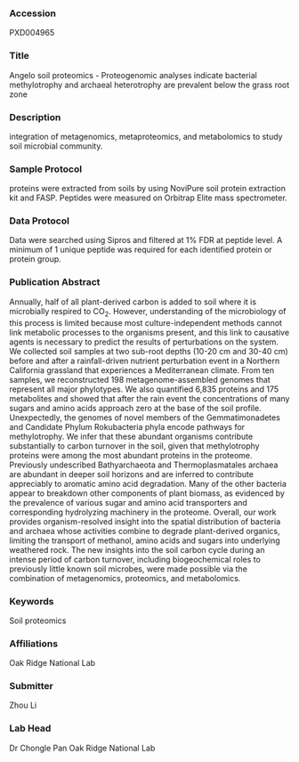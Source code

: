 ### Accession
PXD004965

### Title
Angelo soil proteomics -  Proteogenomic analyses indicate bacterial methylotrophy and archaeal heterotrophy are prevalent below the grass root zone

### Description
integration of metagenomics, metaproteomics, and metabolomics to study soil microbial community.

### Sample Protocol
proteins were extracted from soils by using NoviPure soil protein extraction kit and FASP. Peptides were measured on Orbitrap Elite mass spectrometer.

### Data Protocol
Data were searched using Sipros and filtered at 1% FDR at peptide level. A minimum of 1 unique peptide was required for each identified protein or protein group.

### Publication Abstract
Annually, half of all plant-derived carbon is added to soil where it is microbially respired to CO<sub>2</sub>. However, understanding of the microbiology of this process is limited because most culture-independent methods cannot link metabolic processes to the organisms present, and this link to causative agents is necessary to predict the results of perturbations on the system. We collected soil samples at two sub-root depths (10-20&#xa0;cm and 30-40&#xa0;cm) before and after a rainfall-driven nutrient perturbation event in a Northern California grassland that experiences a Mediterranean climate. From ten samples, we reconstructed 198 metagenome-assembled genomes that represent all major phylotypes. We also quantified 6,835 proteins and 175 metabolites and showed that after the rain event the concentrations of many sugars and amino acids approach zero at the base of the soil profile. Unexpectedly, the genomes of novel members of the Gemmatimonadetes and Candidate Phylum Rokubacteria phyla encode pathways for methylotrophy. We infer that these abundant organisms contribute substantially to carbon turnover in the soil, given that methylotrophy proteins were among the most abundant proteins in the proteome. Previously undescribed Bathyarchaeota and Thermoplasmatales archaea are abundant in deeper soil horizons and are inferred to contribute appreciably to aromatic amino acid degradation. Many of the other bacteria appear to breakdown other components of plant biomass, as evidenced by the prevalence of various sugar and amino acid transporters and corresponding hydrolyzing machinery in the proteome. Overall, our work provides organism-resolved insight into the spatial distribution of bacteria and archaea whose activities combine to degrade plant-derived organics, limiting the transport of methanol, amino acids and sugars into underlying weathered rock. The new insights into the soil carbon cycle during an intense period of carbon turnover, including biogeochemical roles to previously little known soil microbes, were made possible via the combination of metagenomics, proteomics, and metabolomics.

### Keywords
Soil proteomics

### Affiliations
Oak Ridge National Lab

### Submitter
Zhou Li

### Lab Head
Dr Chongle Pan
Oak Ridge National Lab


